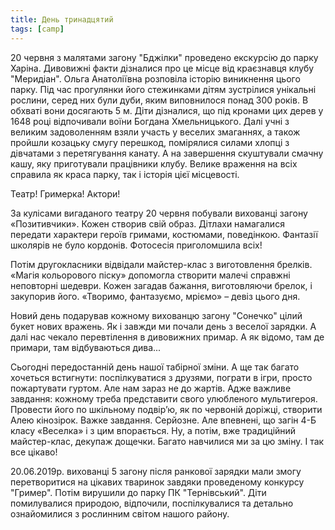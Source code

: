```yaml
---
title: День тринадцятий
tags: [camp]
---
```


20 червня з малятами загону "Бджілки" проведено екскурсію до парку Харіна. Дивовижні факти дізналися про це місце від краєзнавця клубу "Меридіан". Ольга Анатоліївна розповіла історію виникнення цього парку. Під час прогулянки його стежинками дітям зустрілися унікальні рослини, серед них були дуби, яким виповнилося понад 300 років. В обхваті вони досягають 5 м. Діти дізналися, що під кронами цих дерев у 1648 році відпочивали воїни Богдана Хмельницького. Далі учні з великим задоволенням взяли участь у веселих змаганнях, а також пройшли козацьку смугу перешкод, помірялися силами хлопці з дівчатами з перетягування канату. А на завершення скуштували смачну кашу, яку приготували працівники клубу. Велике враження на всіх справила як краса парку, так і історія цієї місцевості.

<slideshow id="*1a"></slideshow>

Театр! Гримерка! Актори!

За кулісами вигаданого театру 20 червня побували вихованці загону «Позитивчики». Кожен створив свій образ. Дітлахи намагалися передати характери героїв гримами, костюмами, поведінкою. Фантазії школярів не було кордонів. Фотосесія приголомшила всіх!

Потім другокласники відвідали майстер-клас з виготовлення брелків. «Магія кольорового піску» допомогла створити малечі справжні неповторні шедеври. Кожен загадав бажання, виготовляючи брелок, і закупорив його. «Творимо, фантазуємо, мріємо» – девіз цього дня.

<slideshow id="*2a"></slideshow>

Новий день подарував кожному вихованцю загону "Сонечко" цілий букет нових вражень. Як і завжди ми почали день з веселої зарядки. А далі нас чекало перевтілення в дивовижних примар. А як відомо, там де примари, там відбуваються дива...

<slideshow id="*4a"></slideshow>

Сьогодні передостанній день нашої табірної зміни. А ще так багато хочеться встигнути: поспілкуватися з друзями, пограти в ігри, просто пожартувати гуртом. Але нам зараз не до жартів. Адже важливе завдання: кожному треба представити свого улюбленого мультигероя. Провести його по шкільному подвір’ю, як по червоній доріжці, створити Алею кінозірок. Важке завдання. Серйозне. Але впевнені, що загін 4-Б класу «Веселка» і з цим впорається. Ну, а потім, вже традиційний майстер-клас, декупаж дощечки. Багато навчилися ми за цю зміну. І так все цікаво!

<slideshow id="*4b"></slideshow>

20.06.2019р. вихованці 5 загону після ранкової зарядки мали змогу перетворитися на цікавих тваринок завдяки проведеному конкурсу "Гример". Потім вирушили до парку ПК "Тернівський". Діти помилувалися природою, відпочили, поспілкувалися та детально ознайомилися з рослинним світом нашого району.

<slideshow id="*5b"></slideshow>
